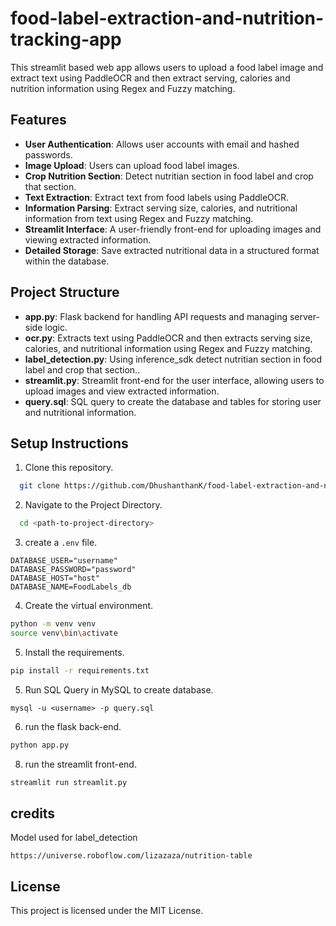 # food-label-extraction-and-nutrition-tracking-app
This streamlit based web app allows users to upload a food label image and extract text using PaddleOCR and then extract serving, calories and nutrition information using Regex and Fuzzy matching.

## Features
- **User Authentication**: Allows user accounts with email and hashed passwords.
- **Image Upload**: Users can upload food label images.
- **Crop Nutrition Section**: Detect nutritian section in food label and crop that section.
- **Text Extraction**: Extract text from food labels using PaddleOCR.
- **Information Parsing**: Extract serving size, calories, and nutritional information from text using Regex and Fuzzy matching.
- **Streamlit Interface**: A user-friendly front-end for uploading images and viewing extracted information.
- **Detailed Storage**: Save extracted nutritional data in a structured format within the database.

## Project Structure
- **app.py**: Flask backend for handling API requests and managing server-side logic.
- **ocr.py**: Extracts text using PaddleOCR and then extracts serving size, calories, and nutritional information using Regex and Fuzzy matching.
- **label_detection.py**: Using inference_sdk detect nutritian section in food label and crop that section..
- **streamlit.py**: Streamlit front-end for the user interface, allowing users to upload images and view extracted information.
- **query.sql**: SQL query to create the database and tables for storing user and nutritional information.

## Setup Instructions

1. Clone this repository.

```bash
  git clone https://github.com/DhushanthanK/food-label-extraction-and-nutrition-tracking-app.git
```

2. Navigate to the Project Directory.

```bash
  cd <path-to-project-directory>
```

3. create a `.env` file.

```
DATABASE_USER="username"
DATABASE_PASSWORD="password"
DATABASE_HOST="host"
DATABASE_NAME=FoodLabels_db
```

4. Create the virtual environment.

```bash
python -m venv venv
source venv\bin\activate
```

5. Install the requirements.

```bash
pip install -r requirements.txt
```

5. Run SQL Query in MySQL to create database.

```
mysql -u <username> -p query.sql
```

6. run the flask back-end.

```bash
python app.py
```
8. run the streamlit front-end.

```bash
streamlit run streamlit.py
```

## credits

Model used for label_detection
```
https://universe.roboflow.com/lizazaza/nutrition-table
```

## License

This project is licensed under the MIT License.
